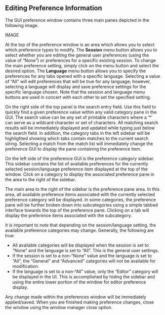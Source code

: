 ## Editing Preference Information

The GUI preference window contains three main panes depicted in the following image.

IMAGE

At the top of the preference window is an area which allows you to select which preference types to
modify. The **Session** menu button allows you to select whether you are editing the general user
preferences (using the value of “None”) or preferences for a specific existing session. To change
the main preference setting, simply click on the menu button and select the desired option. The
**Language** menu button allows you to specify the preferences for any tabs opened with a specific
language. Selecting a value of “All” will edit preferences that will be true for any language;
however, selecting a language will display and save preference settings for the specific language
chosen. Note that the session and language menu buttons are used in concert with each other to set
the specified setting.

On the right side of the top panel is the search entry field. Use this field to quickly find a given
preference value within any valid category pane in the GUI. The search value can be any set of
printable characters where a ‘\*’ can serve as a wildcard character or set of characters. All matching
search results will be immediately displayed and updated while typing just below the search field.
In addition, the category tabs in the left sidebar will be highlighted showing which tabs contain
matches to the current search string. Selecting a match from the match list will immediately change
the preference GUI to display the pane containing the preference item.

On the left side of the preference GUI is the preference category sidebar. This sidebar contains the
list of available preferences for the currently selected session/language preference item displayed
at the top of the window. Click on a category to display the associated preference pane in the area
to the right of the sidebar.

The main area to the right of the sidebar is the preference pane area. In this area, all available
preference items associated with the currently selected preference category will be displayed. In some
categories, the preference pane will be further broken down into subcategories using a simple tabbed
interface towards the top of the preference pane. Clicking on a tab will display the preference items
associated with the subcategory.

It is important to note that depending on the session/language setting, the available preference
categories may change. Generally, the following are true:

- All available categories will be displayed when the session is set to “None” and the language is set to “All”. This is the general user settings.
- If the session is set to a non-“None” value and the language is set to “All”, the “General” and “Advanced” categories will not be available for modification.
- If the language is set to a non-“All” value, only the “Editor” category will be displayed in the UI. This is accomplished by hiding the sidebar and using the entire lower portion of the window for editor preference display.

Any change made within the preferences window will be immediately applied/saved. When you are finished
making preference changes, close the window using the window manager close option.
